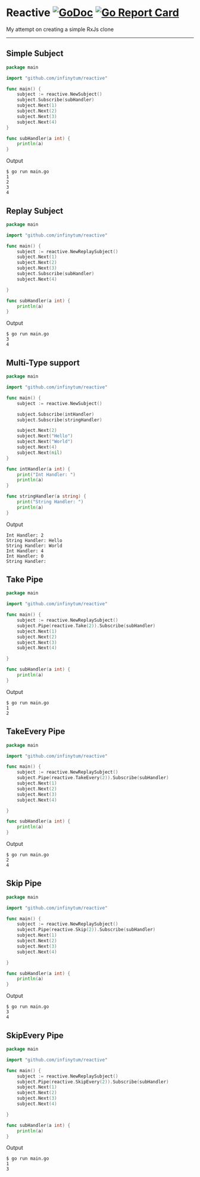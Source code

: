 # Reactive [![GoDoc](https://godoc.org/github.com/infinytum/reactive?status.svg)](https://godoc.org/github.com/infinytum/reactive) [![Go Report Card](https://goreportcard.com/badge/github.com/infinytum/reactive)](https://goreportcard.com/report/github.com/infinytum/reactive)
My attempt on creating a simple RxJs clone

---

## Simple Subject

```go
package main

import "github.com/infinytum/reactive"

func main() {
	subject := reactive.NewSubject()
	subject.Subscribe(subHandler)
	subject.Next(1)
	subject.Next(2)
	subject.Next(3)
	subject.Next(4)
}

func subHandler(a int) {
	println(a)
}
```

Output
```
$ go run main.go
1
2
3
4
```

## Replay Subject

```go
package main

import "github.com/infinytum/reactive"

func main() {
    subject := reactive.NewReplaySubject()
    subject.Next(1)
    subject.Next(2)
    subject.Next(3)
    subject.Subscribe(subHandler)
    subject.Next(4)

}

func subHandler(a int) {
	println(a)
}
```

Output
```
$ go run main.go
3
4
```

## Multi-Type support

```go
package main

import "github.com/infinytum/reactive"

func main() {
	subject := reactive.NewSubject()

	subject.Subscribe(intHandler)
	subject.Subscribe(stringHandler)

	subject.Next(2)
	subject.Next("Hello")
	subject.Next("World")
	subject.Next(4)
	subject.Next(nil)
}

func intHandler(a int) {
	print("Int Handler: ")
	println(a)
}

func stringHandler(a string) {
	print("String Handler: ")
	println(a)
}
```

Output
```
Int Handler: 2
String Handler: Hello
String Handler: World
Int Handler: 4
Int Handler: 0
String Handler:
```

## Take Pipe

```go
package main

import "github.com/infinytum/reactive"

func main() {
    subject := reactive.NewReplaySubject()
    subject.Pipe(reactive.Take(2)).Subscribe(subHandler)
    subject.Next(1)
    subject.Next(2)
    subject.Next(3)
    subject.Next(4)

}

func subHandler(a int) {
	println(a)
}
```

Output
```
$ go run main.go
1
2
```

## TakeEvery Pipe

```go
package main

import "github.com/infinytum/reactive"

func main() {
    subject := reactive.NewReplaySubject()
    subject.Pipe(reactive.TakeEvery(2)).Subscribe(subHandler)
    subject.Next(1)
    subject.Next(2)
    subject.Next(3)
    subject.Next(4)

}

func subHandler(a int) {
	println(a)
}
```

Output
```
$ go run main.go
2
4
```

## Skip Pipe

```go
package main

import "github.com/infinytum/reactive"

func main() {
    subject := reactive.NewReplaySubject()
    subject.Pipe(reactive.Skip(2)).Subscribe(subHandler)
    subject.Next(1)
    subject.Next(2)
    subject.Next(3)
    subject.Next(4)

}

func subHandler(a int) {
	println(a)
}
```

Output
```
$ go run main.go
3
4
```

## SkipEvery Pipe

```go
package main

import "github.com/infinytum/reactive"

func main() {
    subject := reactive.NewReplaySubject()
    subject.Pipe(reactive.SkipEvery(2)).Subscribe(subHandler)
    subject.Next(1)
    subject.Next(2)
    subject.Next(3)
    subject.Next(4)

}

func subHandler(a int) {
	println(a)
}
```

Output
```
$ go run main.go
1
3
```
